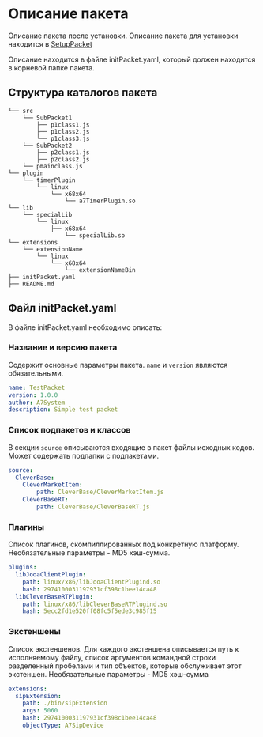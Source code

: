 # Описание пакета 

Описание пакета после установки. Описание пакета для установки находится в [SetupPacket](./SetupPacket.md)

Описание находится в файле initPacket.yaml, который должен находится в корневой папке пакета.

## Структура каталогов пакета



```
└── src
    └── SubPacket1
        ├── p1class1.js
        ├── p1class2.js
        └── p1class3.js
    └── SubPacket2
        ├── p2class1.js
        ├── p2class2.js
    └── pmainclass.js
└── plugin
    └── timerPlugin
        └── linux
            └── x68x64
                └── a7TimerPlugin.so
└── lib
    └── specialLib
        └── linux
            ├── x68x64
                └── specialLib.so            
└── extensions
    └── extensionName
        └── linux
            └── x68x64
                └── extensionNameBin
├── initPacket.yaml
├── README.md
```

## Файл initPacket.yaml

В файле initPacket.yaml необходимо описать:

### Название и версию пакета

Содержит основные параметры пакета. 
`name` и `version` являются обязательными.

```YAML
name: TestPacket
version: 1.0.0
author: A7System
description: Simple test packet 
```

### Список подпакетов и классов

В секции `source` описываются входящие в пакет файлы исходных кодов. 
Может содержать подпапки с подпакетами.

```YAML
source:
  CleverBase:
    CleverMarketItem:
        path: CleverBase/CleverMarketItem.js
    CleverBaseRT:
        path: CleverBase/CleverBaseRT.js
```


### Плагины

Список плагинов, скомпиллированных под конкретную платформу.
Необязательные параметры - MD5 хэш-сумма.

```YAML
plugins:
  libJooaClientPlugin:
    path: linux/x86/libJooaClientPlugind.so
    hash: 2974100031197931cf398c1bee14ca48
  libCleverBaseRTPlugin:
    path: linux/x86/libCleverBaseRTPlugind.so
    hash: 5ecc2fd1e520ff08fc5f5ede3c985f15
```



### Экстеншены

Список экстеншенов.
Для каждого экстеншена описывается путь к исполняемому файлу, список аргументов командной строки разделенный пробелами и тип объектов, которые обслуживает этот экстеншен. Необязательные параметры - MD5 хэш-сумма

```YAML
extensions:
  sipExtension:
    path: ./bin/sipExtension
    args: 5060 
    hash: 2974100031197931cf398c1bee14ca48
    objectType: A7SipDevice
```
